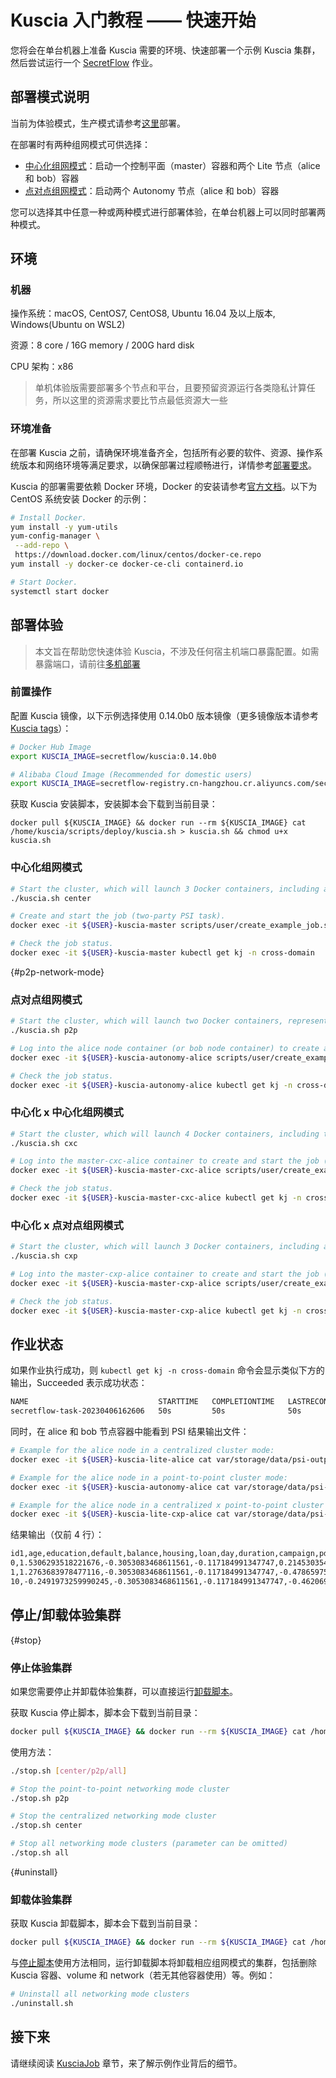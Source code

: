 # Kuscia 入门教程 —— 快速开始

您将会在单台机器上准备 Kuscia 需要的环境、快速部署一个示例 Kuscia 集群，然后尝试运行一个 [SecretFlow] 作业。

[SecretFlow]: https://www.secretflow.org.cn/docs/secretflow

## 部署模式说明

当前为体验模式，生产模式请参考[这里](../deployment/Docker_deployment_kuscia/deploy_p2p_cn.md)部署。

在部署时有两种组网模式可供选择：

- [中心化组网模式](../reference/architecture_cn.md#中心化组网模式)：启动一个控制平面（master）容器和两个 Lite 节点（alice 和 bob）容器
- [点对点组网模式](../reference/architecture_cn.md#点对点组网模式)：启动两个 Autonomy 节点（alice 和 bob）容器

您可以选择其中任意一种或两种模式进行部署体验，在单台机器上可以同时部署两种模式。

## 环境

### 机器

操作系统：macOS, CentOS7, CentOS8, Ubuntu 16.04 及以上版本, Windows(Ubuntu on WSL2)

资源：8 core / 16G memory / 200G hard disk

CPU 架构：x86

> 单机体验版需要部署多个节点和平台，且要预留资源运行各类隐私计算任务，所以这里的资源需求要比节点最低资源大一些

### 环境准备

在部署 Kuscia 之前，请确保环境准备齐全，包括所有必要的软件、资源、操作系统版本和网络环境等满足要求，以确保部署过程顺畅进行，详情参考[部署要求](../deployment/deploy_check.md)。

Kuscia 的部署需要依赖 Docker 环境，Docker 的安装请参考[官方文档](https://docs.docker.com/engine/install/)。以下为 CentOS 系统安装 Docker 的示例：

```bash
# Install Docker.
yum install -y yum-utils
yum-config-manager \
 --add-repo \
 https://download.docker.com/linux/centos/docker-ce.repo
yum install -y docker-ce docker-ce-cli containerd.io

# Start Docker.
systemctl start docker
```

## 部署体验

> 本文旨在帮助您快速体验 Kuscia，不涉及任何宿主机端口暴露配置。如需暴露端口，请前往[多机部署](../deployment/Docker_deployment_kuscia/deploy_p2p_cn.md)

### 前置操作

配置 Kuscia 镜像，以下示例选择使用 0.14.0b0 版本镜像（更多镜像版本请参考 [Kuscia tags](https://hub.docker.com/r/secretflow/kuscia/tags)）：

```bash
# Docker Hub Image
export KUSCIA_IMAGE=secretflow/kuscia:0.14.0b0

# Alibaba Cloud Image (Recommended for domestic users)
export KUSCIA_IMAGE=secretflow-registry.cn-hangzhou.cr.aliyuncs.com/secretflow/kuscia:0.14.0b0
```

获取 Kuscia 安装脚本，安装脚本会下载到当前目录：

```
docker pull ${KUSCIA_IMAGE} && docker run --rm ${KUSCIA_IMAGE} cat /home/kuscia/scripts/deploy/kuscia.sh > kuscia.sh && chmod u+x kuscia.sh
```

### 中心化组网模式

```bash
# Start the cluster, which will launch 3 Docker containers, including a control plane master and two Lite nodes alice and bob.
./kuscia.sh center

# Create and start the job (two-party PSI task).
docker exec -it ${USER}-kuscia-master scripts/user/create_example_job.sh

# Check the job status.
docker exec -it ${USER}-kuscia-master kubectl get kj -n cross-domain
```

{#p2p-network-mode}

### 点对点组网模式

```bash
# Start the cluster, which will launch two Docker containers, representing the Autonomy nodes alice and bob.
./kuscia.sh p2p

# Log into the alice node container (or bob node container) to create and start the job (two-party PSI task).
docker exec -it ${USER}-kuscia-autonomy-alice scripts/user/create_example_job.sh

# Check the job status.
docker exec -it ${USER}-kuscia-autonomy-alice kubectl get kj -n cross-domain
```

### 中心化 x 中心化组网模式

```bash
# Start the cluster, which will launch 4 Docker containers, including two control planes master-alice and master-bob, and two Lite nodes alice and bob.
./kuscia.sh cxc

# Log into the master-cxc-alice container to create and start the job (two-party PSI task).
docker exec -it ${USER}-kuscia-master-cxc-alice scripts/user/create_example_job.sh

# Check the job status.
docker exec -it ${USER}-kuscia-master-cxc-alice kubectl get kj -n cross-domain
```

### 中心化 x 点对点组网模式

```bash
# Start the cluster, which will launch 3 Docker containers, including a control plane master-alice, a Lite node alice, and an Autonomy node bob.
./kuscia.sh cxp

# Log into the master-cxp-alice container to create and start the job (two-party PSI task).
docker exec -it ${USER}-kuscia-master-cxp-alice scripts/user/create_example_job.sh

# Check the job status.
docker exec -it ${USER}-kuscia-master-cxp-alice kubectl get kj -n cross-domain
```

## 作业状态

如果作业执行成功，则 `kubectl get kj -n cross-domain` 命令会显示类似下方的输出，Succeeded 表示成功状态：

```bash
NAME                             STARTTIME   COMPLETIONTIME   LASTRECONCILETIME   PHASE
secretflow-task-20230406162606   50s         50s              50s                 Succeeded
```

同时，在 alice 和 bob 节点容器中能看到 PSI 结果输出文件：

```bash
# Example for the alice node in a centralized cluster mode:
docker exec -it ${USER}-kuscia-lite-alice cat var/storage/data/psi-output.csv

# Example for the alice node in a point-to-point cluster mode:
docker exec -it ${USER}-kuscia-autonomy-alice cat var/storage/data/psi-output.csv

# Example for the alice node in a centralized x point-to-point cluster mode:
docker exec -it ${USER}-kuscia-lite-cxp-alice cat var/storage/data/psi-output.csv
```

结果输出（仅前 4 行）：

```bash
id1,age,education,default,balance,housing,loan,day,duration,campaign,pdays,previous,job_blue-collar,job_entrepreneur,job_housemaid,job_management,job_retired,job_self-employed,job_services,job_student,job_technician,job_unemployed,marital_divorced,marital_married,marital_single
0,1.5306293518221676,-0.3053083468611561,-0.117184991347747,0.2145303545250443,1.0358211226635177,-0.3925867711542392,-1.2618906002715358,1.9048694929309795,-0.5762472500554522,-0.4852053503766987,-0.3619838367558999,-0.4639325546169564,-0.1731690076375218,-0.1580237499348341,1.3543943126559297,-0.2734046609851663,-0.1960131708137989,-0.3006459829345367,-0.1700475343179241,-0.4466166954522901,-0.1840186845246444,-0.3589389310523966,0.8806950470683438,-0.6902303314457872
1,1.2763683978477116,-0.3053083468611561,-0.117184991347747,-0.4786597597189064,-0.9654176557324816,-0.3925867711542392,-1.2618906002715358,3.1181827517827982,-0.5762472500554522,-0.4852053503766987,-0.3619838367558999,-0.4639325546169564,-0.1731690076375218,-0.1580237499348341,1.3543943126559297,-0.2734046609851663,-0.1960131708137989,-0.3006459829345367,-0.1700475343179241,-0.4466166954522901,-0.1840186845246444,-0.3589389310523966,0.8806950470683438,-0.6902303314457872
10,-0.2491973259990245,-0.3053083468611561,-0.117184991347747,-0.4620690476721626,1.0358211226635177,-0.3925867711542392,-1.0230801579932494,1.1740266828931782,-0.5762472500554522,-0.4852053503766987,-0.3619838367558999,-0.4639325546169564,-0.1731690076375218,-0.1580237499348341,1.3543943126559297,-0.2734046609851663,-0.1960131708137989,-0.3006459829345367,-0.1700475343179241,-0.4466166954522901,-0.1840186845246444,-0.3589389310523966,-1.1354668149080638,1.4487917358041271
```

## 停止/卸载体验集群

{#stop}

### 停止体验集群

如果您需要停止并卸载体验集群，可以直接运行[卸载脚本](#uninstall)。

获取 Kuscia 停止脚本，脚本会下载到当前目录：

```bash
docker pull ${KUSCIA_IMAGE} && docker run --rm ${KUSCIA_IMAGE} cat /home/kuscia/scripts/deploy/stop.sh > stop.sh && chmod u+x stop.sh
```

使用方法：

```bash
./stop.sh [center/p2p/all]

# Stop the point-to-point networking mode cluster
./stop.sh p2p

# Stop the centralized networking mode cluster
./stop.sh center

# Stop all networking mode clusters (parameter can be omitted)
./stop.sh all
```

{#uninstall}

### 卸载体验集群

获取 Kuscia 卸载脚本，脚本会下载到当前目录：

```bash
docker pull ${KUSCIA_IMAGE} && docker run --rm ${KUSCIA_IMAGE} cat /home/kuscia/scripts/deploy/uninstall.sh > uninstall.sh && chmod u+x uninstall.sh
```

与[停止脚本](#stop)使用方法相同，运行卸载脚本将卸载相应组网模式的集群，包括删除 Kuscia 容器、volume 和 network（若无其他容器使用）等。例如：

```bash
# Uninstall all networking mode clusters
./uninstall.sh
```

## 接下来

请继续阅读 [KusciaJob][part-2] 章节，来了解示例作业背后的细节。

[part-2]: ./run_secretflow_cn.md
